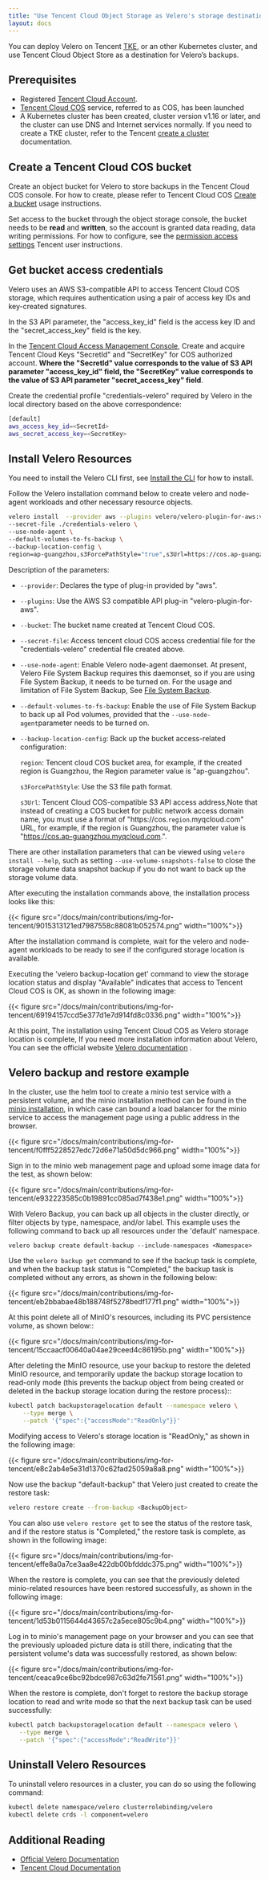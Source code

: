 ```yaml
---
title: "Use Tencent Cloud Object Storage as Velero's storage destination."
layout: docs
---
```



You can deploy Velero on Tencent [TKE](https://cloud.tencent.com/document/product/457), or an other Kubernetes cluster, and use Tencent Cloud Object Store as a destination for Velero’s backups.


## Prerequisites

- Registered [Tencent Cloud Account](https://cloud.tencent.com/register).
-  [Tencent Cloud COS](https://console.cloud.tencent.com/cos) service, referred to as COS, has been launched
- A Kubernetes cluster has been created, cluster version v1.16 or later, and the cluster can use DNS and Internet services normally. If you need to create a TKE cluster, refer to the Tencent [create a cluster](https://cloud.tencent.com/document/product/457/32189) documentation.

## Create a Tencent Cloud COS bucket

Create an object bucket for Velero to store backups in the Tencent Cloud COS console. For how to create, please refer to Tencent Cloud COS [Create a bucket](https://cloud.tencent.com/document/product/436/13309) usage instructions.

Set access to the bucket through the object storage console, the bucket needs to be **read** and **written**, so the account is granted data reading, data writing permissions. For how to configure, see the [permission access settings](https://cloud.tencent.com/document/product/436/13315) Tencent user instructions.

## Get bucket access credentials

Velero uses an AWS S3-compatible API to access Tencent Cloud COS storage, which requires authentication using a pair of access key IDs and key-created signatures.

In the S3 API parameter, the "access_key_id" field is the access key ID and the "secret_access_key" field is the key.

In the [Tencent Cloud Access Management Console](https://console.cloud.tencent.com/cam/capi), Create and acquire  Tencent Cloud Keys "SecretId" and "SecretKey" for  COS authorized account. **Where the "SecretId" value corresponds to the value of S3 API parameter "access_key_id" field, the "SecretKey" value corresponds to the value of S3 API parameter "secret_access_key" field**.

Create the credential profile "credentials-velero" required by Velero in the local directory based on the above correspondence:

```bash
[default]
aws_access_key_id=<SecretId>
aws_secret_access_key=<SecretKey>
```

## Install Velero Resources

You need to install the Velero CLI first, see [Install the CLI](https://velero.io/docs/v1.5/basic-install/#install-the-cli)  for how to install.

Follow the Velero installation command below to create velero and node-agent workloads and other necessary resource objects.

```bash
velero install  --provider aws --plugins velero/velero-plugin-for-aws:v1.1.0 --bucket  <BucketName> \
--secret-file ./credentials-velero \
--use-node-agent \
--default-volumes-to-fs-backup \
--backup-location-config \
region=ap-guangzhou,s3ForcePathStyle="true",s3Url=https://cos.ap-guangzhou.myqcloud.com
```

Description of the parameters:

- `--provider`: Declares the type of plug-in provided by "aws".

- `--plugins`: Use the AWS S3 compatible API plug-in "velero-plugin-for-aws".

- `--bucket`: The bucket name created at Tencent Cloud COS.

- `--secret-file`: Access tencent cloud COS access credential file for the "credentials-velero" credential file created above.

- `--use-node-agent`: Enable Velero node-agent daemonset. At present, Velero File System Backup requires this daemonset, so if you are using File System Backup, it needs to be turned on. For the usage and limitation of File System Backup, See [File System Backup](../file-system-backup.md).

- `--default-volumes-to-fs-backup`: Enable the use of File System Backup to back up all Pod volumes, provided that the `--use-node-agent`parameter needs to be turned on.

- `--backup-location-config`: Back up the bucket access-related configuration:

  `region`: Tencent cloud COS bucket area, for example, if the created region is Guangzhou, the Region parameter value is "ap-guangzhou".

  `s3ForcePathStyle`: Use the S3 file path format.

  `s3Url`: Tencent Cloud COS-compatible S3 API access address,Note that instead of creating a COS bucket for public network access domain name, you must use a format of "https://cos.`region`.myqcloud.com" URL, for example, if the region is Guangzhou, the parameter value is "https://cos.ap-guangzhou.myqcloud.com.".

There are other installation parameters that can be viewed using `velero install --help`, such as setting `--use-volume-snapshots-false`  to close the storage volume data snapshot backup if you do not want to back up the storage volume data.

After executing the installation commands above, the installation process looks like this:

{{< figure src="/docs/main/contributions/img-for-tencent/9015313121ed7987558c88081b052574.png" width="100%">}}

After the installation command is complete, wait for the velero and node-agent workloads to be ready to see if the configured storage location is available.

Executing the 'velero backup-location get' command to view the storage location status and display "Available" indicates that access to Tencent Cloud COS is OK, as shown in the following image:

{{< figure src="/docs/main/contributions/img-for-tencent/69194157ccd5e377d1e7d914fd8c0336.png" width="100%">}}

At this point, The installation using Tencent Cloud COS as Velero storage location is complete, If you need more installation information about Velero, You can see the official website [Velero documentation](https://velero.io/docs/) .

## Velero backup and restore example

In the cluster, use the helm tool to create a minio test service with a persistent volume, and the minio installation method can be found in the [minio installation](https://github.com/minio/charts), in which case can bound a load balancer for the minio service to access the management page using a public address in the browser.

{{< figure src="/docs/main/contributions/img-for-tencent/f0fff5228527edc72d6e71a50d5dc966.png" width="100%">}}

Sign in to the minio web management page and upload some image data for the test, as shown below:

{{< figure src="/docs/main/contributions/img-for-tencent/e932223585c0b19891cc085ad7f438e1.png" width="100%">}}

With Velero Backup, you can back up all objects in the cluster directly, or filter objects by type, namespace, and/or label. This example uses the following command to back up all resources under the 'default' namespace.

```
velero backup create default-backup --include-namespaces <Namespace>
```

Use the `velero backup get` command to see if the backup task is complete, and when the backup task status is "Completed," the backup task is completed without any errors, as shown in the following below:

{{< figure src="/docs/main/contributions/img-for-tencent/eb2bbabae48b188748f5278bedf177f1.png" width="100%">}}

At this point delete all of MinIO's resources, including its PVC persistence volume, as shown below::

{{< figure src="/docs/main/contributions/img-for-tencent/15ccaacf00640a04ae29ceed4c86195b.png" width="100%">}}

After deleting the MinIO resource, use your backup to restore the deleted MinIO resource, and temporarily update the backup storage location to read-only mode (this prevents the backup object from being created or deleted in the backup storage location during the restore process)::

```bash
kubectl patch backupstoragelocation default --namespace velero \
    --type merge \
    --patch '{"spec":{"accessMode":"ReadOnly"}}'

```

Modifying access to Velero's storage location is "ReadOnly," as shown in the following image:

{{< figure src="/docs/main/contributions/img-for-tencent/e8c2ab4e5e31d1370c62fad25059a8a8.png" width="100%">}}

Now use the backup "default-backup" that Velero just created to create the restore task:

```bash
velero restore create --from-backup <BackupObject>
```

You can also use `velero restore get` to see the status of the restore task, and if the restore status is "Completed," the restore task is complete, as shown in the following image:

{{< figure src="/docs/main/contributions/img-for-tencent/effe8a0a7ce3aa8e422db00bfdddc375.png" width="100%">}}

When the restore is complete, you can see that the previously deleted minio-related resources have been restored successfully, as shown in the following image:

{{< figure src="/docs/main/contributions/img-for-tencent/1d53b0115644d43657c2a5ece805c9b4.png" width="100%">}}

Log in to minio's management page on your browser and you can see that the previously uploaded picture data is still there, indicating that the persistent volume's data was successfully restored, as shown below:

{{< figure src="/docs/main/contributions/img-for-tencent/ceaca9ce6bc92bdce987c63d2fe71561.png" width="100%">}}

When the restore is complete, don't forget to restore the backup storage location to read and write mode so that the next backup task can be used successfully:

```bash
kubectl patch backupstoragelocation default --namespace velero \
   --type merge \
   --patch '{"spec":{"accessMode":"ReadWrite"}}'
```



## Uninstall Velero Resources

To uninstall velero resources in a cluster, you can do so using the following command:

```bash
kubectl delete namespace/velero clusterrolebinding/velero
kubectl delete crds -l component=velero
```



## Additional Reading

- [Official Velero Documentation](https://velero.io/docs/)
- [Tencent Cloud Documentation](https://cloud.tencent.com/document/product)
